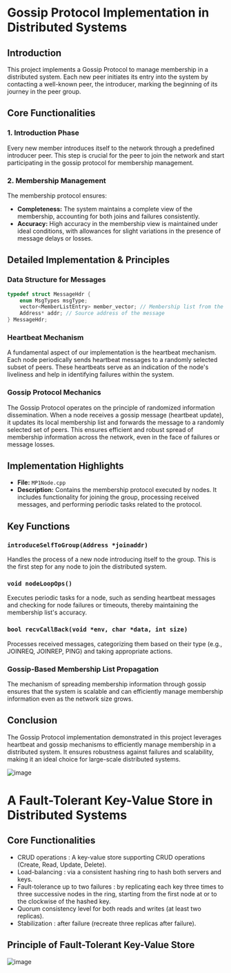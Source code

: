 
# Gossip Protocol Implementation in Distributed Systems

## Introduction

This project implements a Gossip Protocol to manage membership in a distributed system. Each new peer initiates its entry into the system by contacting a well-known peer, the introducer, marking the beginning of its journey in the peer group.

## Core Functionalities

### 1. **Introduction Phase**
Every new member introduces itself to the network through a predefined introducer peer. This step is crucial for the peer to join the network and start participating in the gossip protocol for membership management.

### 2. **Membership Management**
The membership protocol ensures:
- **Completeness:** The system maintains a complete view of the membership, accounting for both joins and failures consistently.
- **Accuracy:** High accuracy in the membership view is maintained under ideal conditions, with allowances for slight variations in the presence of message delays or losses.

## Detailed Implementation & Principles

### Data Structure for Messages

```c
typedef struct MessageHdr {
    enum MsgTypes msgType;
    vector<MemberListEntry> member_vector; // Membership list from the source
    Address* addr; // Source address of the message
} MessageHdr;
```

### Heartbeat Mechanism
A fundamental aspect of our implementation is the heartbeat mechanism. Each node periodically sends heartbeat messages to a randomly selected subset of peers. These heartbeats serve as an indication of the node's liveliness and help in identifying failures within the system.

### Gossip Protocol Mechanics
The Gossip Protocol operates on the principle of randomized information dissemination. When a node receives a gossip message (heartbeat update), it updates its local membership list and forwards the message to a randomly selected set of peers. This ensures efficient and robust spread of membership information across the network, even in the face of failures or message losses.

## Implementation Highlights

- **File:** `MP1Node.cpp`
- **Description:** Contains the membership protocol executed by nodes. It includes functionality for joining the group, processing received messages, and performing periodic tasks related to the protocol.

## Key Functions

### `introduceSelfToGroup(Address *joinaddr)`
Handles the process of a new node introducing itself to the group. This is the first step for any node to join the distributed system.

### `void nodeLoopOps()`
Executes periodic tasks for a node, such as sending heartbeat messages and checking for node failures or timeouts, thereby maintaining the membership list's accuracy.

### `bool recvCallBack(void *env, char *data, int size)`
Processes received messages, categorizing them based on their type (e.g., JOINREQ, JOINREP, PING) and taking appropriate actions.

### Gossip-Based Membership List Propagation
The mechanism of spreading membership information through gossip ensures that the system is scalable and can efficiently manage membership information even as the network size grows.

## Conclusion

The Gossip Protocol implementation demonstrated in this project leverages heartbeat and gossip mechanisms to efficiently manage membership in a distributed system. It ensures robustness against failures and scalability, making it an ideal choice for large-scale distributed systems.

![image](https://github.com/xingyeahhh/Gossip-Protocol/assets/123461462/95a69e54-58b2-4c60-badc-04ef81d25b9b)


#  A Fault-Tolerant Key-Value Store in Distributed Systems

## Core Functionalities
- CRUD operations : A key-value store supporting CRUD operations (Create, Read, Update, Delete).
- Load-balancing : via a consistent hashing ring to hash both servers and keys.
- Fault-tolerance up to two failures : by replicating each key three times to three successive nodes in the ring, starting from the first node at or to the clockwise of the hashed key.
- Quorum consistency level for both reads and writes (at least two replicas).
- Stabilization : after failure (recreate three replicas after failure).


## Principle of Fault-Tolerant Key-Value Store
![image](https://github.com/xingyeahhh/Gossip_Protocol_Implementation_and_a_Fault_Tolerant_Key-Value_Store/assets/123461462/37974d05-e9c4-4ebd-87d2-d7ea918c67eb)

















